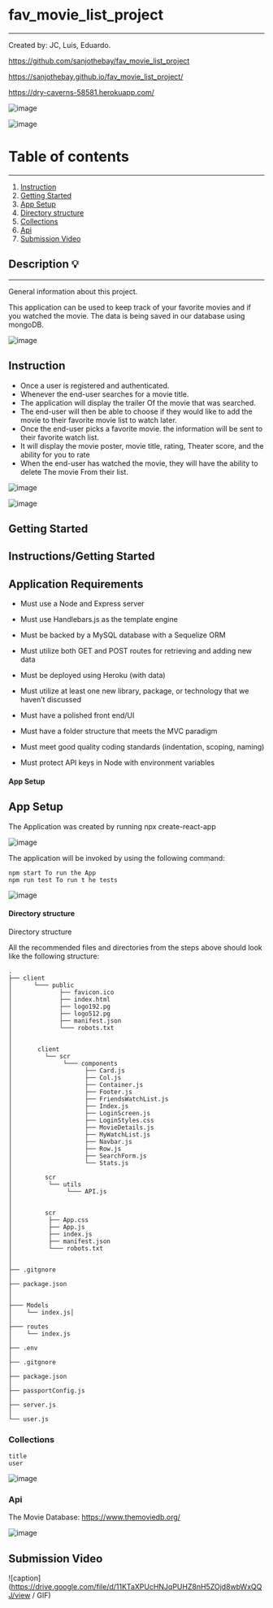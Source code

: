 # fav_movie_list_project

---

Created by: JC, Luis, Eduardo.

https://github.com/sanjothebay/fav_movie_list_project

https://sanjothebay.github.io/fav_movie_list_project/

https://dry-caverns-58581.herokuapp.com/

![image](https://user-images.githubusercontent.com/67298961/113962438-4d9b5180-97ed-11eb-9da5-b93f92d65ce0.png)

![image](https://user-images.githubusercontent.com/67298961/113967339-66f4cb80-97f6-11eb-9566-cf0d4f5cc84e.png)

# Table of contents

---

1. [Instruction](#Instruction)
2. [Getting Started](#Getting_Started)
2. [App Setup](#App_Setup)
3. [Directory structure](#Directory_structure)
3. [Collections](#Collections)
4. [Api](#Api)
5. [Submission Video](#Submission_Video)


## Description :bulb:

---

General information about this project.

This application can be used to keep track of your favorite movies and if you watched the movie. 
The data is being saved in our database using mongoDB. 

![image](https://user-images.githubusercontent.com/67298961/113967229-314fe280-97f6-11eb-9d2b-ab619e07af58.png)


## Instruction <a name="Instruction"></a>

- Once a user is registered and authenticated. 
- Whenever the end-user searches for a movie title.  
- The application will display the trailer Of the movie that was searched.
- The end-user will then be able to choose if they would like to add the movie to their favorite movie list to watch later.
- Once the end-user picks a favorite movie.  the information will be sent to their favorite watch list. 
- It will display  the movie poster,  movie title, rating, Theater score,  and the ability for you to rate 
- When the end-user has watched the movie,  they will have the ability to delete The movie From their list. 


![image](https://user-images.githubusercontent.com/67298961/113967339-66f4cb80-97f6-11eb-9566-cf0d4f5cc84e.png)

![image](https://user-images.githubusercontent.com/67298961/113967461-a4595900-97f6-11eb-8ed5-ee8e8ac7516c.png)


## Getting Started <a name="Getting_Started"></a>

## Instructions/Getting Started

## Application Requirements

* Must use a Node and Express server

* Must use Handlebars.js as the template engine

* Must be backed by a MySQL database with a Sequelize ORM

* Must utilize both GET and POST routes for retrieving and adding new data

* Must be deployed using Heroku (with data)

* Must utilize at least one new library, package, or technology that we haven’t discussed

* Must have a polished front end/UI

* Must have a folder structure that meets the MVC paradigm

* Must meet good quality coding standards (indentation, scoping, naming)

* Must protect API keys in Node with environment variables


#### App Setup
## App Setup <a name="App_Setup"></a>

The Application was created by running npx create-react-app


![image](https://user-images.githubusercontent.com/67298961/113967772-52650300-97f7-11eb-9bbd-5c32930a480d.png)


The application will be invoked by using the following command:

```
npm start To run the App
npm run test To run t he tests 
```

![image](https://user-images.githubusercontent.com/67298961/113967678-1b8eed00-97f7-11eb-9c4b-fe55a807e97f.png)


#### Directory structure
Directory structure <a name="Directory_structure"></a>

All the recommended files and directories from the steps above should look like the following structure:

```
.
├── client
│      └─── public     
│             ├── favicon.ico
│             ├── index.html
│             ├── logo192.pg
│             ├── logo512.pg
│             ├── manifest.json
│             └─── robots.txt
│ 
│
│       client
│         └── scr
│              └─── components
│                    ├── Card.js
│                    ├── Col.js
│                    ├── Container.js
│                    ├── Footer.js
│                    ├── FriendsWatchList.js
│                    ├── Index.js
│                    ├── LoginScreen.js
│                    ├── LoginStyles.css
│                    ├── MovieDetails.js
│                    ├── MyWatchList.js
│                    ├── Navbar.js
│                    ├── Row.js
│                    ├── SearchForm.js
│                    └── Stats.js
│ 
│         scr
│          └── utils
│               └─── API.js
│  
│           
│         scr
│          ├── App.css
│          ├── App.js
│          ├── index.js
│          ├── manifest.json
│          └─── robots.txt
│           
│  
├── .gitgnore
│ 
├── package.json
│
│
├─── Models
│    └── index.js│
│
├─── routes
│    └── index.js
│ 
├── .env
│ 
├── .gitgnore
│ 
├── package.json
│ 
├── passportConfig.js
│
├── server.js
│
└── user.js
```


### Collections <a name="Collections"></a>
```
title
user 

```

![image](https://user-images.githubusercontent.com/67298961/113967854-86402880-97f7-11eb-85d8-7820a9bd0fef.png)


### Api <a name="Api"></a>

The Movie Database:
https://www.themoviedb.org/

![image](https://user-images.githubusercontent.com/67298961/113967962-c7d0d380-97f7-11eb-90f4-2e6ab3290c52.png)

## Submission Video <a name="Submission_Video"></a>

![caption](https://drive.google.com/file/d/11KTaXPUcHNJqPUHZ8nH5ZOjd8wbWxQQJ/view / GIF)
